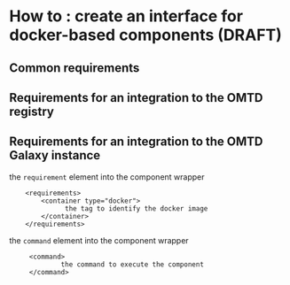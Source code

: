 # How to : create an interface for docker-based components (DRAFT)

## Common requirements

## Requirements for an integration to the OMTD registry

## Requirements for an integration to the OMTD Galaxy instance

the `requirement` element into the component wrapper
  
```
    <requirements>
        <container type="docker">
              the tag to identify the docker image
        </container>
    </requirements>
 ```

the `command` element into the component wrapper

```
     <command>
             the command to execute the component
     </command>
```


<!--
For example, if the following command to execute your docker-based component in command-line
```
docker run [options] my_docker_image_tag 
 component_exe -param1 value1 param2 value2
```
then, requirement element is defined as follow
```
my_docker_image_tag 
```
 and the requirement element is
 ```
  component_exe -param1 ${value1 param2 value2
  ```
-->
